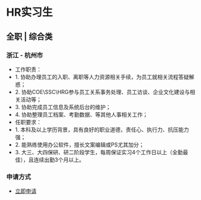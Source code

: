 
# HR实习生
## 全职  |  综合类
### 浙江 - 杭州市

- 工作职责：
- 1.&nbsp;协助办理员工的入职、离职等人力资源相关手续，为员工就相关流程答疑解惑；
- 2.&nbsp;协助COE\SSC\HRG参与员工关系事务处理、员工访谈、企业文化建设与相关活动等；
- 3.&nbsp;协助完成员工信息及系统后台的维护；
- 4.&nbsp;协助整理员工档案、考勤数据、等其他人事相关工作；
- 任职要求：
- 1.&nbsp;本科及以上学历背景，具有良好的职业道德，责任心、执行力、抗压能力强；
- 2.&nbsp;能熟练使用办公软件，擅长文案编辑或PS尤其加分；
- 3.&nbsp;大三、大四保研、研二阶段学生，每周保证实习4个工作日以上（全勤最佳），且连续出勤3个月以上。
### 申请方式
- <a href="mailto:hr@tuya.com?subject=求职简历-HR实习生-来自GitHub">立即申请</a>